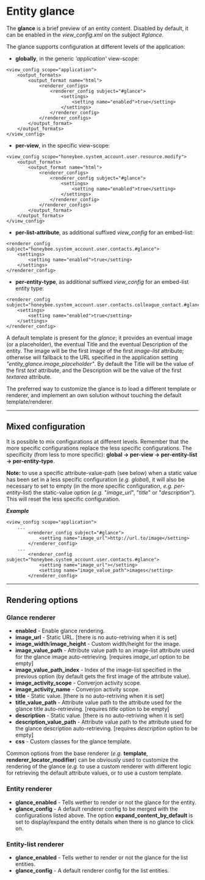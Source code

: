 # Entity glance

The **glance** is a brief preview of an entity content.
Disabled by default, it can be enabled in the *view_config.xml* on the subject *#glance*.

The glance supports configuration at different levels of the application:

* **globally**, in the generic *'application'* view-scope:
```
<view_config scope="application">
    <output_formats>
        <output_format name="html">
            <renderer_configs>
                <renderer_config subject="#glance">
                    <settings>
                        <setting name="enabled">true</setting>
                    </settings>
                </renderer_config>
            </renderer_configs>
        </output_format>
    </output_formats>
</view_config>
```
* **per-view**, in the specific view-scope:
```
<view_config scope="honeybee.system_account.user.resource.modify">
    <output_formats>
        <output_format name="html">
            <renderer_configs>
                <renderer_config subject="#glance">
                    <settings>
                        <setting name="enabled">true</setting>
                    </settings>
                </renderer_config>
            </renderer_configs>
        </output_format>
    </output_formats>
</view_config>
```
* **per-list-attribute**, as additional suffixed *view_config* for an embed-list:
```
<renderer_config subject="honeybee.system_account.user.contacts.#glance">
    <settings>
        <setting name="enabled">true</setting>
    </settings>
</renderer_config>
```
* **per-entity-type**, as additional suffixed *view_config* for an embed-list entity type:
```
<renderer_config subject="honeybee.system_account.user.contacts.colleague_contact.#glance">
    <settings>
        <setting name="enabled">true</setting>
    </settings>
</renderer_config>
```

A default template is present for the *glance*; it provides an eventual image (or a placeholder), the eventual Title and the eventual Description of the entity.
The image will be the first image of the first *image-list* attribute; otherwise will fallback to the URL specified in the application setting *"entity_glance.image_placeholder"*.
By default the Title will be the value of the first *text* attribute, and the Description will be the value of the first *textarea* attribute.

The preferred way to customize the glance is to load a different template or renderer, and implement an own solution without touching the default template/renderer.

---

## Mixed configuration
It is possible to mix configurations at different levels. Remember that the more specific configurations replace the less specific configurations. The specificity (from less to more specific): **global -> per-view -> per-entity-list -> per-entity-type**.

**Note:** to use a specific attribute-value-path (see below) when a static value has been set in a less specific configuration (*e.g. global*), it will also be necessary to set to empty (in the more specific configuration, *e.g. per-entity-list*) the static-value option (*e.g.* "*image_url*", "*title*" or "*description*").
This will reset the less specific configuration.

***Example***
```
<view_config scope="application">
    ...
        <renderer_config subject="#glance">
            <setting name="image_url">http://url.to/image</setting>
        </renderer_config>
    ...
        <renderer_config subject="honeybee.system_account.user.contacts.#glance">
            <setting name="image_url"></setting>
            <setting name="image_value_path">images</setting>
        </renderer_config>
```

---

## Rendering options

### Glance renderer
* **enabled** - Enable glance rendering.
* **image_url** - Static URL. [there is no auto-retriving when it is set]
* **image_width**/**image_height** - Custom width/height for the image.
* **image_value_path** - Attribute value path to an image-list attribute used for the glance image auto-retrieving. [requires *image_url* option to be empty]
* **image_value_path_index** - Index of the image-list specified in the previous option (by default gets the first image of the attribute value).
* **image_activity_scope** - Converjon activity scope.
* **image_activity_name** - Converjon activity scope.
* **title** - Static value. [there is no auto-retriving when it is set]
* **title_value_path** - Attribute value path to the attribute used for the glance title auto-retrieving. [requires *title* option to be empty]
* **description** - Static value. [there is no auto-retriving when it is set]
* **description_value_path** - Attribute value path to the attribute used for the glance description auto-retrieving. [requires *description* option to be empty]
* **css** - Custom classes for the glance template.

Common options from the base renderer (*e.g.* **template**, **renderer_locator_modifier**) can be obviously used to customize the rendering of the glance (*e.g.* to use a custom renderer with different logic for retrieving the default attribute values, or to use a custom template.

### Entity renderer
* **glance_enabled** - Tells wether to render or not the glance for the entity.
* **glance_config** - A default renderer config to be merged with the configurations listed above.
The option **expand_content_by_default** is set to display/expand the entity details when there is no glance to click on.

### Entity-list renderer
* **glance_enabled** - Tells wether to render or not the glance for the list entities.
* **glance_config** - A default renderer config for the list entities.